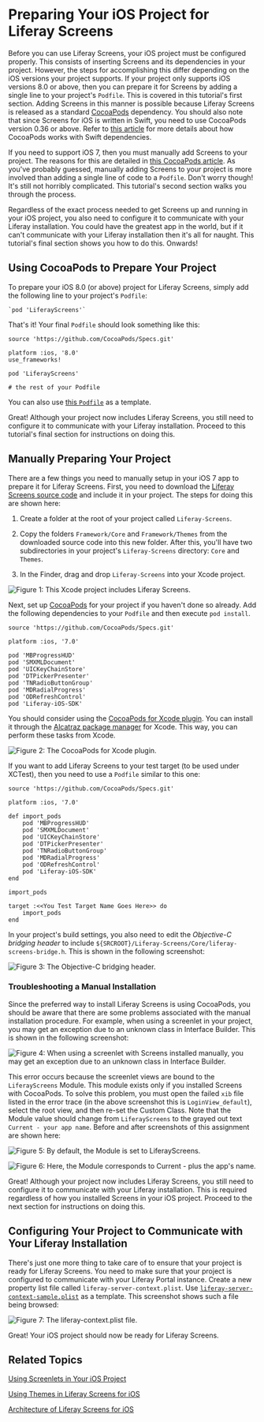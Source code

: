 # Preparing Your iOS Project for Liferay Screens [](id=preparing-your-ios-project-for-liferay-screens)

Before you can use Liferay Screens, your iOS project must be configured 
properly. This consists of inserting Screens and its dependencies in your 
project. However, the steps for accomplishing this differ depending on the 
iOS versions your project supports. If your project only supports iOS versions 
8.0 or above, then you can prepare it for Screens by adding a single line to 
your project's `Podfile`. This is covered in this tutorial's first section. 
Adding Screens in this manner is possible because Liferay Screens is released 
as a standard [CocoaPods](https://cocoapods.org/) dependency. You should also 
note that since Screens for iOS is written in Swift, you need to use CocoaPods 
version 0.36 or above. Refer to [this article](http://blog.cocoapods.org/CocoaPods-0.36/) 
for more details about how CocoaPods works with Swift dependencies. 

If you need to support iOS 7, then you must manually add Screens to your 
project. The reasons for this are detailed in [this CocoaPods article](http://blog.cocoapods.org/Pod-Authors-Guide-to-CocoaPods-Frameworks/). 
As you've probably guessed, manually adding Screens to your project is more 
involved than adding a single line of code to a `Podfile`. Don't worry though! 
It's still not horribly complicated. This tutorial's second section walks you 
through the process. 

Regardless of the exact process needed to get Screens up and running in your iOS 
project, you also need to configure it to communicate with your Liferay 
installation. You could have the greatest app in the world, but if it can't 
communicate with your Liferay installation then it's all for naught. This 
tutorial's final section shows you how to do this. Onwards! 

## Using CocoaPods to Prepare Your Project [](id=using-cocoapods-to-prepare-your-project)

To prepare your iOS 8.0 (or above) project for Liferay Screens, simply add the 
following line to your project's `Podfile`: 

    `pod 'LiferayScreens'`

That's it! Your final `Podfile` should look something like this:

    source 'https://github.com/CocoaPods/Specs.git'
    
    platform :ios, '8.0'
    use_frameworks!
    
    pod 'LiferayScreens'
    
    # the rest of your Podfile

You can also use [this `Podfile`](https://github.com/liferay/liferay-screens/tree/master/ios/Samples/Showcase-swift/Podfile) 
as a template. 

Great! Although your project now includes Liferay Screens, you still need to 
configure it to communicate with your Liferay installation. Proceed to this 
tutorial's final section for instructions on doing this.

## Manually Preparing Your Project [](id=manually-preparing-your-project)

There are a few things you need to manually setup in your iOS 7 app to prepare 
it for Liferay Screens. First, you need to download the 
[Liferay Screens source code](https://github.com/liferay/liferay-screens/releases) 
and include it in your project. The steps for doing this are shown here: 

1. Create a folder at the root of your project called `Liferay-Screens`.

2. Copy the folders `Framework/Core` and `Framework/Themes` from the downloaded 
   source code into this new folder. After this, you'll have two subdirectories 
   in your project's `Liferay-Screens` directory: `Core` and `Themes`.
   
3. In the Finder, drag and drop `Liferay-Screens` into your Xcode project.

![Figure 1: This Xcode project includes Liferay Screens.](../../images/screens-ios-project-setup.png)

Next, set up [CocoaPods](http://cocoapods.org) for your project if you haven't 
done so already. Add the following dependencies to your `Podfile` and then 
execute `pod install`. 

    source 'https://github.com/CocoaPods/Specs.git'
    
    platform :ios, '7.0'
    
    pod 'MBProgressHUD'
    pod 'SMXMLDocument'
    pod 'UICKeyChainStore'
    pod 'DTPickerPresenter'
    pod 'TNRadioButtonGroup'
    pod 'MDRadialProgress'
    pod 'ODRefreshControl'
    pod 'Liferay-iOS-SDK'


You should consider using the [CocoaPods for Xcode plugin](https://github.com/kattrali/cocoapods-xcode-plugin). 
You can install it through the [Alcatraz package manager](http://alcatraz.io/) 
for Xcode. This way, you can perform these tasks from Xcode. 

![Figure 2: The CocoaPods for Xcode plugin.](../../images/screens-ios-xcode-cocoapods.png)

If you want to add Liferay Screens to your test target (to be used under XCTest), then you need to use a `Podfile` similar to this one:

    source 'https://github.com/CocoaPods/Specs.git'
    
    platform :ios, '7.0'

    def import_pods
        pod 'MBProgressHUD'
        pod 'SMXMLDocument'
        pod 'UICKeyChainStore'
        pod 'DTPickerPresenter'
        pod 'TNRadioButtonGroup'
        pod 'MDRadialProgress'
        pod 'ODRefreshControl'
        pod 'Liferay-iOS-SDK'
    end
    
    import_pods
    
    target :<<You Test Target Name Goes Here>> do
        import_pods
    end

In your project's build settings, you also need to edit the 
*Objective-C bridging header* to include 
`${SRCROOT}/Liferay-Screens/Core/liferay-screens-bridge.h`. This is shown in 
the following screenshot:

![Figure 3: The Objective-C bridging header.](../../images/screens-ios-project-header.png)

### Troubleshooting a Manual Installation [](id=troubleshooting-a-manual-installation)

Since the preferred way to install Liferay Screens is using CocoaPods, you 
should be aware that there are some problems associated with the manual 
installation procedure. For example, when using a screenlet in your project, you 
may get an exception due to an unknown class in Interface Builder. This is shown 
in the following screenshot: 

![Figure 4: When using a screenlet with Screens installed manually, you may get an exception due to an unknown class in Interface Builder.](../../images/screens-ios-xcode-unknown-class.png)

This error occurs because the screenlet views are bound to the `LiferayScreens` 
Module. This module exists only if you installed Screens with CocoaPods. To 
solve this problem, you must open the failed `xib` file listed in the error 
trace (in the above screenshot this is `LoginView_default`), select the root 
view, and then re-set the Custom Class. Note that the Module value should change 
from `LiferayScreens` to the grayed out text `Current - your app name`. Before 
and after screenshots of this assignment are shown here: 

![Figure 5: By default, the Module is set to LiferayScreens.](../../images/screens-ios-xcode-custom-class-before.png)

![Figure 6: Here, the Module corresponds to `Current -` plus the app's name.](../../images/screens-ios-xcode-custom-class-after.png)

Great! Although your project now includes Liferay Screens, you still need to 
configure it to communicate with your Liferay installation. This is required 
regardless of how you installed Screens in your iOS project. Proceed to the next 
section for instructions on doing this.

## Configuring Your Project to Communicate with Your Liferay Installation [](id=configuring-your-project-to-communicate-with-your-liferay-installation)

There's just one more thing to take care of to ensure that your project is ready 
for Liferay Screens. You need to make sure that your project is configured to 
communicate with your Liferay Portal instance. Create a new property list file 
called `liferay-server-context.plist`. Use [`liferay-server-context-sample.plist`](https://github.com/liferay/liferay-screens/blob/master/ios/Framework/Core/Resources/liferay-server-context-sample.plist) 
as a template. This screenshot shows such a file being browsed:

![Figure 7: The `liferay-context.plist` file.](../../images/screens-ios-liferay-context.png)

Great! Your iOS project should now be ready for Liferay Screens. 

## Related Topics [](id=related-topics)

[Using Screenlets in Your iOS Project](/tutorials/-/knowledge_base/6-2/using-screenlets-in-your-ios-project)

[Using Themes in Liferay Screens for iOS](/tutorials/-/knowledge_base/6-2/using-themes-in-liferay-screens-for-ios)

[Architecture of Liferay Screens for iOS](/tutorials/-/knowledge_base/6-2/architecture-of-liferay-screens-for-ios)
